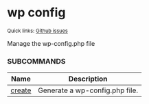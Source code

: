 # wp config

<small>Quick links: <a href="https://github.com/wp-cli/wp-cli/issues?q=is%3Aopen+label%3Acommand%3Aconfig+sort%3Aupdated-desc">Github issues</a></small>

Manage the wp-config.php file





### SUBCOMMANDS

<table>
	<thead>
	<tr>
		<th>Name</th>
		<th>Description</th>
	</tr>
	</thead>
	<tbody>
		<tr>
			<td><a href="/commands/config/create/">create</a></td>
			<td>Generate a wp-config.php file.</td>
		</tr>
	</tbody>
</table>
